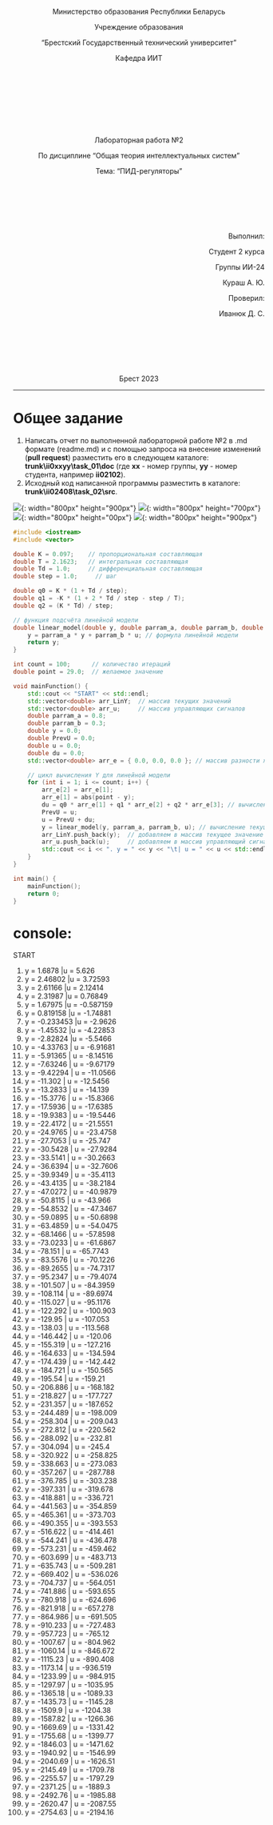 <p align="center"> Министерство образования Республики Беларусь</p>
<p align="center">Учреждение образования</p>
<p align="center">“Брестский Государственный технический университет”</p>
<p align="center">Кафедра ИИТ</p>
<br><br><br><br><br><br><br>
<p align="center">Лабораторная работа №2</p>
<p align="center">По дисциплине “Общая теория интеллектуальных систем”</p>
<p align="center">Тема: “ПИД-регуляторы”</p>
<br><br><br><br><br>
<p align="right">Выполнил:</p>
<p align="right">Студент 2 курса</p>
<p align="right">Группы ИИ-24</p>
<p align="right">Кураш А. Ю.</p>
<p align="right">Проверил:</p>
<p align="right">Иванюк Д. С.</p>
<br><br><br><br><br>
<p align="center">Брест 2023</p>

---

# Общее задание #
1. Написать отчет по выполненной лабораторной работе №2 в .md формате (readme.md) и с помощью запроса на внесение изменений (**pull request**) разместить его в следующем каталоге: **trunk\ii0xxyy\task_01\doc** (где **xx** - номер группы, **yy** - номер студента, например **ii02102**).
2. Исходный код написанной программы разместить в каталоге: **trunk\ii02408\task_02\src**.

![](1.png){: width="800px" height="900px"}
![](2.png){: width="800px" height="700px"}
![](3.png){: width="800px" height="00px"}
![](4.png){: width="800px" height="900px"}

```c++
#include <iostream>
#include <vector>

double K = 0.097;    // пропорциональная составляющая
double T = 2.1623;   // интегральная составляющая
double Td = 1.0;     // дифференциальная составляющая
double step = 1.0;     // шаг

double q0 = K * (1 + Td / step);
double q1 = -K * (1 + 2 * Td / step - step / T);
double q2 = (K * Td) / step;

// функция подсчёта линейной модели
double linear_model(double y, double parram_a, double parram_b, double u) {
    y = parram_a * y + parram_b * u; // формула линейной модели
    return y;
}

int count = 100;      // количество итераций
double point = 29.0;  // желаемое значение

void mainFunction() {
    std::cout << "START" << std::endl;
    std::vector<double> arr_LinY;  // массив текущих значений
    std::vector<double> arr_u;     // массив управляющих сигналов
    double parram_a = 0.8;
    double parram_b = 0.3;
    double y = 0.0;
    double PrevU = 0.0;
    double u = 0.0;
    double du = 0.0;
    std::vector<double> arr_e = { 0.0, 0.0, 0.0 }; // массив разности желаемого значения и текущего значения

    // цикл вычисления Y для линейной модели
    for (int i = 1; i <= count; i++) {
        arr_e[2] = arr_e[1];
        arr_e[1] = abs(point - y);
        du = q0 * arr_e[1] + q1 * arr_e[2] + q2 * arr_e[3]; // вычисление изменения управляющего сигнала
        PrevU = u;
        u = PrevU + du;
        y = linear_model(y, parram_a, parram_b, u); // вычисление текущего значения
        arr_LinY.push_back(y);  // добавляем в массив текущее значение
        arr_u.push_back(u);     // добавляем в массив управляющий сигнал
        std::cout << i << ". y = " << y << "\t| u = " << u << std::endl;
    }
}

int main() {
    mainFunction();
    return 0;
}
```
# console:
START
1. y = 1.6878           |u = 5.626
2. y = 2.46802          |u = 3.72593
3. y = 2.61166          |u = 2.12414
4. y = 2.31987          |u = 0.76849
5. y = 1.67975          |u = -0.587159       
6. y = 0.819158         |u = -1.74881        
7. y = -0.233453        |u = -2.9626 
8. y = -1.45532         |u = -4.22853        
9. y = -2.82824         |u = -5.5466
10. y = -4.33763        | u = -6.91681
11. y = -5.91365        | u = -8.14516
12. y = -7.63246        | u = -9.67179
13. y = -9.42294        | u = -11.0566
14. y = -11.302         | u = -12.5456        
15. y = -13.2833        | u = -14.139 
16. y = -15.3776        | u = -15.8366
17. y = -17.5936        | u = -17.6385
18. y = -19.9383        | u = -19.5446
19. y = -22.4172        | u = -21.5551
20. y = -24.9765        | u = -23.4758
21. y = -27.7053        | u = -25.747 
22. y = -30.5428        | u = -27.9284
23. y = -33.5141        | u = -30.2663
24. y = -36.6394        | u = -32.7606
25. y = -39.9349        | u = -35.4113
26. y = -43.4135        | u = -38.2184
27. y = -47.0272        | u = -40.9879
28. y = -50.8115        | u = -43.966 
29. y = -54.8532        | u = -47.3467
30. y = -59.0895        | u = -50.6898
31. y = -63.4859        | u = -54.0475
32. y = -68.1466        | u = -57.8598
33. y = -73.0233        | u = -61.6867
34. y = -78.151         | u = -65.7743        
35. y = -83.5576        | u = -70.1226
36. y = -89.2655        | u = -74.7317
37. y = -95.2347        | u = -79.4074
38. y = -101.507        | u = -84.3959
39. y = -108.114        | u = -89.6974
40. y = -115.027        | u = -95.1176
41. y = -122.292        | u = -100.903
42. y = -129.95         | u = -107.053
43. y = -138.03         | u = -113.568
44. y = -146.442        | u = -120.06
45. y = -155.319        | u = -127.216
46. y = -164.633        | u = -134.594
47. y = -174.439        | u = -142.442
48. y = -184.721        | u = -150.565
49. y = -195.54         | u = -159.21
50. y = -206.886        | u = -168.182
51. y = -218.827        | u = -177.727
52. y = -231.357        | u = -187.652
53. y = -244.489        | u = -198.009
54. y = -258.304        | u = -209.043
55. y = -272.812        | u = -220.562
56. y = -288.092        | u = -232.81
57. y = -304.094        | u = -245.4
58. y = -320.922        | u = -258.825
59. y = -338.663        | u = -273.083
60. y = -357.267        | u = -287.788
61. y = -376.785        | u = -303.238
62. y = -397.331        | u = -319.678
63. y = -418.881        | u = -336.721
64. y = -441.563        | u = -354.859
65. y = -465.361        | u = -373.703
66. y = -490.355        | u = -393.553
67. y = -516.622        | u = -414.461
68. y = -544.241        | u = -436.478
69. y = -573.231        | u = -459.462
70. y = -603.699        | u = -483.713
71. y = -635.743        | u = -509.281
72. y = -669.402        | u = -536.026
73. y = -704.737        | u = -564.051
74. y = -741.886        | u = -593.655
75. y = -780.918        | u = -624.696
76. y = -821.918        | u = -657.278
77. y = -864.986        | u = -691.505
78. y = -910.233        | u = -727.483
79. y = -957.723        | u = -765.12
80. y = -1007.67        | u = -804.962
81. y = -1060.14        | u = -846.672
82. y = -1115.23        | u = -890.408
83. y = -1173.14        | u = -936.519
84. y = -1233.99        | u = -984.915
85. y = -1297.97        | u = -1035.95
86. y = -1365.18        | u = -1089.33
87. y = -1435.73        | u = -1145.28
88. y = -1509.9         | u = -1204.38
89. y = -1587.82        | u = -1266.36
90. y = -1669.69        | u = -1331.42
91. y = -1755.68        | u = -1399.77
92. y = -1846.03        | u = -1471.62
93. y = -1940.92        | u = -1546.99
94. y = -2040.69        | u = -1626.51
95. y = -2145.49        | u = -1709.78
96. y = -2255.57        | u = -1797.29
97. y = -2371.25        | u = -1889.3
98. y = -2492.76        | u = -1985.88
99. y = -2620.47        | u = -2087.55
100. y = -2754.63       | u = -2194.16